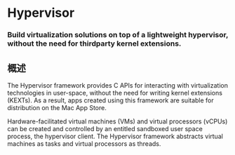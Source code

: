 # Hypervisor
### Build virtualization solutions on top of a lightweight hypervisor, without the need for thirdparty kernel extensions.
## 概述
The Hypervisor framework provides C APIs for interacting with virtualization technologies in user-space, without the need for writing kernel extensions (KEXTs). As a result, apps created using this framework are suitable for distribution on the Mac App Store.

Hardware-facilitated virtual machines (VMs) and virtual processors (vCPUs) can be created and controlled by an entitled sandboxed user space process, the hypervisor client. The Hypervisor framework abstracts virtual machines as tasks and virtual processors as threads.
